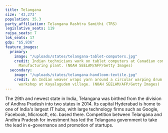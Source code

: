 ```yaml
---
title: Telangana
size: '43,273'
population: 35.3
party_affiliation: Telangana Rashtra Samithi (TRS)
legislative_seats: 119
rajya_seats: 7
lok_seats: 17
gdp: "$5,936"
feature_images:
  primary:
    image: "/uploads/states/telangana-tablet-computers.jpg"
    credit: Indian technicians work on tablet computers at Canadian company Datawind
      Manufacturing plant. (NOAH SEELAM/AFP/Getty Images)
  secondary:
    image: "/uploads/states/telangana-handloom-textile.jpg"
    credit: An Indian weaver wraps yarn around a circular warping drum in her household
      workshop at Koyalagudem village. (NOAH SEELAM/AFP/Getty Images)
---
```


The 29th and newest state in India, Telangana was birthed from the division of Andhra Pradesh into two states in 2014. Its capital Hyderabad is home to one of India's largest IT hubs, with large technology firms such as Google, Facebook, Microsoft, etc. based there. Competition between Telangana and Andhra Pradesh for investment has led the Telangana government to take the lead in e-governance and promotion of startups.
